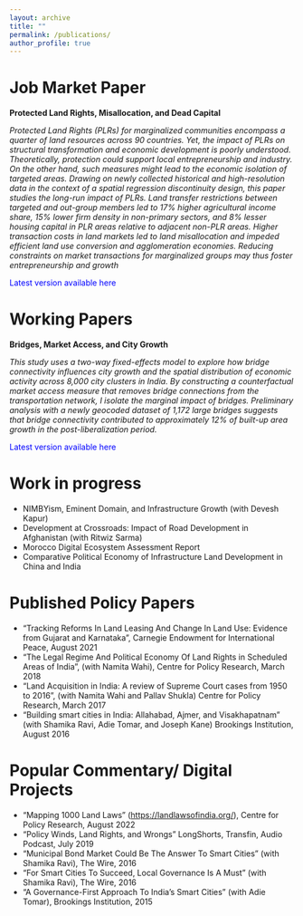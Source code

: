 ```yaml
---
layout: archive
title: ""
permalink: /publications/
author_profile: true
---
```

# Job Market Paper
**Protected Land Rights, Misallocation, and Dead Capital**

*Protected Land Rights (PLRs) for marginalized communities encompass a quarter of land resources across 90 countries.
Yet, the impact of PLRs on structural transformation and economic development is poorly understood. Theoretically,
protection could support local entrepreneurship and industry. On the other hand, such measures might lead to the economic
isolation of targeted areas. Drawing on newly collected historical and high-resolution data in the context of a spatial
regression discontinuity design, this paper studies the long-run impact of PLRs. Land transfer restrictions between targeted
and out-group members led to 17% higher agricultural income share, 15% lower firm density in non-primary sectors, and 8%
lesser housing capital in PLR areas relative to adjacent non-PLR areas. Higher transaction costs in land markets led to
land misallocation and impeded efficient land use conversion and agglomeration economies. Reducing constraints on
market transactions for marginalized groups may thus foster entrepreneurship and growth*

<span style="color:blue">Latest version available here</span>

# Working Papers
**Bridges, Market Access, and City Growth**

*This study uses a two-way fixed-effects model to explore how bridge connectivity influences city growth and the spatial distribution of economic activity across 8,000 city clusters in India. By constructing a counterfactual market access measure that removes bridge connections from the transportation network, I isolate the marginal impact of bridges. Preliminary analysis with a newly geocoded dataset of 1,172 large bridges suggests that bridge connectivity contributed to approximately 12% of built-up area growth in the post-liberalization period.*

<span style="color:blue">Latest version available here</span>

# Work in progress
* NIMBYism, Eminent Domain, and Infrastructure Growth (with Devesh Kapur)
* Development at Crossroads: Impact of Road Development in Afghanistan (with Ritwiz Sarma)
* Morocco Digital Ecosystem Assessment Report
* Comparative Political Economy of Infrastructure Land Development in China and India

# Published Policy Papers
* “Tracking Reforms In Land Leasing And Change In Land Use: Evidence from Gujarat and Karnataka”,
Carnegie Endowment for International Peace, August 2021
* “The Legal Regime And Political Economy Of Land Rights in Scheduled Areas of India”,
(with Namita Wahi), Centre for Policy Research, March 2018
* “Land Acquisition in India: A review of Supreme Court cases from 1950 to 2016”,
(with Namita Wahi and Pallav Shukla) Centre for Policy Research, March 2017
* “Building smart cities in India: Allahabad, Ajmer, and Visakhapatnam”
(with Shamika Ravi, Adie Tomar, and Joseph Kane) Brookings Institution, August 2016

# Popular Commentary/ Digital Projects
* “Mapping 1000 Land Laws” (https://landlawsofindia.org/), Centre for Policy Research, August 2022
* “Policy Winds, Land Rights, and Wrongs” LongShorts, Transfin, Audio Podcast, July 2019
* “Municipal Bond Market Could Be The Answer To Smart Cities” (with Shamika Ravi), The Wire, 2016
* “For Smart Cities To Succeed, Local Governance Is A Must” (with Shamika Ravi), The Wire, 2016
* “A Governance-First Approach To India’s Smart Cities” (with Adie Tomar), Brookings Institution, 2015

